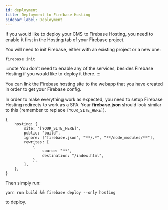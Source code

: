 ```yaml
---
id: deployment
title: Deployment to Firebase Hosting
sidebar_label: Deployment
---
```


If you would like to deploy your CMS to Firebase Hosting, you need to enable
it first in the Hosting tab of your Firebase project.

You will need to init Firebase, either with an existing project or a new one:

```
firebase init
```

:::note
You don't need to enable any of the services, besides Firebase Hosting if you
would like to deploy it there.
:::

You can link the Firebase hosting site to the webapp that you have created
in order to get your Firebase config.

In order to make everything work as expected, you need to setup Firebase Hosting
redirects to work as a SPA. Your **firebase.json** should
look similar to this (remember to replace `[YOUR_SITE_HERE]`).

```json5
{
    hosting: {
        site: "[YOUR_SITE_HERE]",
        public: "build",
        ignore: ["firebase.json", "**/.*", "**/node_modules/**"],
        rewrites: [
            {
                source: "**",
                destination: "/index.html",
            },
        ],
    },
}
```

Then simply run:

```
yarn run build && firebase deploy --only hosting
```

to deploy.
